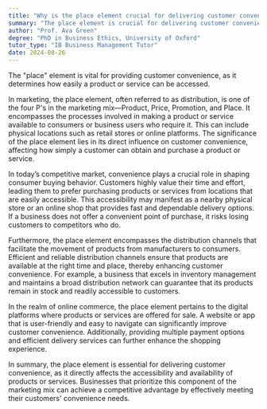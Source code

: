 ```yaml
---
title: "Why is the place element crucial for delivering customer convenience?"
summary: "The place element is crucial for delivering customer convenience as it determines the accessibility of a product or service."
author: "Prof. Ava Green"
degree: "PhD in Business Ethics, University of Oxford"
tutor_type: "IB Business Management Tutor"
date: 2024-08-26
---
```


The "place" element is vital for providing customer convenience, as it determines how easily a product or service can be accessed.

In marketing, the place element, often referred to as distribution, is one of the four P's in the marketing mix—Product, Price, Promotion, and Place. It encompasses the processes involved in making a product or service available to consumers or business users who require it. This can include physical locations such as retail stores or online platforms. The significance of the place element lies in its direct influence on customer convenience, affecting how simply a customer can obtain and purchase a product or service.

In today’s competitive market, convenience plays a crucial role in shaping consumer buying behavior. Customers highly value their time and effort, leading them to prefer purchasing products or services from locations that are easily accessible. This accessibility may manifest as a nearby physical store or an online shop that provides fast and dependable delivery options. If a business does not offer a convenient point of purchase, it risks losing customers to competitors who do.

Furthermore, the place element encompasses the distribution channels that facilitate the movement of products from manufacturers to consumers. Efficient and reliable distribution channels ensure that products are available at the right time and place, thereby enhancing customer convenience. For example, a business that excels in inventory management and maintains a broad distribution network can guarantee that its products remain in stock and readily accessible to customers.

In the realm of online commerce, the place element pertains to the digital platforms where products or services are offered for sale. A website or app that is user-friendly and easy to navigate can significantly improve customer convenience. Additionally, providing multiple payment options and efficient delivery services can further enhance the shopping experience.

In summary, the place element is essential for delivering customer convenience, as it directly affects the accessibility and availability of products or services. Businesses that prioritize this component of the marketing mix can achieve a competitive advantage by effectively meeting their customers' convenience needs.
    